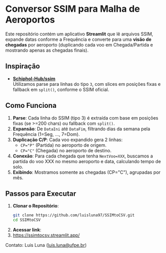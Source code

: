 # Conversor SSIM para Malha de Aeroportos

Este repositório contém um aplicativo **Streamlit** que lê arquivos SSIM, expande datas conforme a Frequência e converte para uma **visão de chegadas** por aeroporto (duplicando cada voo em Chegada/Partida e mostrando apenas as chegadas finais).

## Inspiração

- **[Schiphol-Hub/ssim](https://github.com/Schiphol-Hub/ssim)**  
  Utilizamos parse para linhas do tipo `3`, com slices em posições fixas e fallback em `split()`, conforme o SSIM oficial.
  
## Como Funciona

1. **Parse**: Cada linha do SSIM (tipo 3) é extraída com base em posições fixas (se >=200 chars) ou fallback com `split()`.  
2. **Expansão**: De `DataIni` até `DataFim`, filtrando dias da semana pela Frequência (1=Seg, ..., 7=Dom).  
3. **Duplicação C/P**: Cada voo expandido gera 2 linhas:  
   - `CP="P"` (Partida) no aeroporto de origem.  
   - `CP="C"` (Chegada) no aeroporto de destino.  
4. **Conexão**: Para cada chegada que tenha `NextVoo=XXX`, buscamos a partida do voo XXX no mesmo aeroporto e data, calculando tempo de solo.  
5. **Exibindo**: Mostramos somente as chegadas (CP="C"), agrupadas por mês.

## Passos para Executar

1. **Clonar o Repositório**:
   ```bash
   git clone https://github.com/luisluna97/SSIMtoCSV.git
   cd SSIMtoCSV
2. **Acessar link**:
3. https://ssimtocsv.streamlit.app/

Contato:
Luis Luna (luis.luna@ufpe.br)
